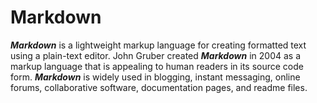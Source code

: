 # Markdown
***Markdown*** is a lightweight markup language for creating formatted text using a plain-text editor. John Gruber created ***Markdown*** in 2004 as a markup language that is appealing to human readers in its source code form. ***Markdown*** is widely used in blogging, instant messaging, online forums, collaborative software, documentation pages, and readme files.